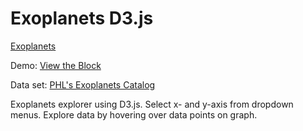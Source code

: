# Exoplanets D3.js

[Exoplanets](exoplanets.gif "Exoplanets")

Demo: [View the Block](http://bl.ocks.org/danaoira/6b271c84d8a22789b6145ff1e82d8eb4)

Data set: [PHL's Exoplanets Catalog
](http://phl.upr.edu/projects/habitable-exoplanets-catalog/data/database)

Exoplanets explorer using D3.js. Select x- and y-axis from dropdown menus. Explore data by hovering over data points on graph.

